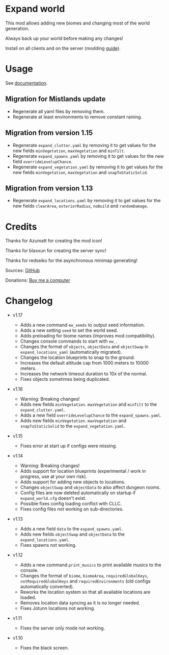 # Expand world

This mod allows adding new biomes and changing most of the world generation.

Always back up your world before making any changes!

Install on all clients and on the server (modding [guide](https://youtu.be/L9ljm2eKLrk)).

# Usage

See [documentation](https://github.com/JereKuusela/valheim-expand_world/blob/main/README.md).

## Migration for Mistlands update

- Regenerate all yaml files by removing them.
- Regenerate at least environments to remove constant raining.

## Migration from version 1.15

- Regenerate `expand_clutter.yaml` by removing it to get values for the new fields `minVegetation`, `maxVegetation` and `minTilt`.
- Regenerate `expand_spawns.yaml` by removing it to get values for the new field `overrideLevelupChance`.
- Regenerate `expand_vegetation.yaml` by removing it to get values for the new fields `minVegetation`, `maxVegetation` and `snapToStaticSolid`.


## Migration from version 1.13

- Regenerate `expand_locations.yaml` by removing it to get values for the new fields `clearArea`, `exteriorRadius`, `noBuild` and `randomDamage`.

# Credits

Thanks for Azumatt for creating the mod icon!

Thanks for blaxxun for creating the server sync!

Thanks for redseiko for the asynchronous minimap generating!

Sources: [GitHub](https://github.com/JereKuusela/valheim-infinity_hammer)

Donations: [Buy me a computer](https://www.buymeacoffee.com/jerekuusela)

# Changelog

- v1.17
  - Adds a new command `ew_seeds` to output seed information.
  - Adds a new setting `seed` to set the world seed.
  - Adds preloading for biome names (improves mod compatibility).
  - Changes console commands to start with `ew_`.
  - Changes the format of `objects`, `objectData` and `objectSwap` in `expand_locations_yaml` (automatically migrated).
  - Changes the location blueprints to snap to the ground.
  - Increases the default altitude cap from 1000 meters to 10000 meters.
  - Increases the network timeout duration to 10x of the normal.
  - Fixes objects sometimes being duplicated.

- v1.16
  - Warning: Breaking changes!
  - Adds new fields `minVegetation`. `maxVegetation` and `minTilt` to the `expand_clutter.yaml`.
  - Adds a new field `overrideLevelupChance` to the `expand_spawns.yaml`.
  - Adds new fields `minVegetation`. `maxVegetation` and `snapToStaticSolid` to the `expand_vegetation.yaml`.

- v1.15
  - Fixes error at start up if configs were missing.

- v1.14
  - Warning: Breaking changes!
  - Adds support for location blueprints (experimental / work in progress, use at your own risk).
  - Adds support for adding new objects to locations.
  - Changes `objectSwap` and `objectData` to also affect dungeon rooms.
  - Config files are now deleted automatically on startup if `expand_world.cfg` doesn't exist.
  - Possible fixes config loading conflict with CLLC.
  - Fixes config files not working on sub-directories.

- v1.13
  - Adds a new field `data` to the `expand_spawns.yaml`.
  - Adds new fields `objectSwap` and `objectData` to the `expand_locations.yaml`.
  - Fixes spawns not working.

- v1.12
  - Adds a new command `print_musics` to print available musics to the console.
  - Changes the format of `biome`, `biomeArea`, `requiredGlobalKeys`, `notRequiredGlobalKeys` and `requiredEnvironments` (old configs automatically converted).
  - Reworks the location system so that all available locations are loaded.
  - Removes location data syncing as it is no longer needed.
  - Fixes Jotunn locations not working.

- v1.11
  - Fixes the server only mode not working.

- v1.10
  - Fixes the black screen.
